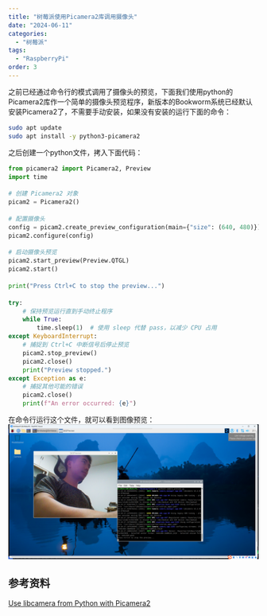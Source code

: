 ```yaml
---
title: "树莓派使用Picamera2库调用摄像头"
date: "2024-06-11"
categories: 
  - "树莓派"
tags: 
  - "RaspberryPi"
order: 3
---
```

之前已经通过命令行的模式调用了摄像头的预览，下面我们使用python的Picamera2库作一个简单的摄像头预览程序，新版本的Bookworm系统已经默认安装Picamera2了，不需要手动安装，如果没有安装的运行下面的命令：
```bash
sudo apt update
sudo apt install -y python3-picamera2
```
之后创建一个python文件，拷入下面代码：
```python
from picamera2 import Picamera2, Preview
import time

# 创建 Picamera2 对象
picam2 = Picamera2()

# 配置摄像头
config = picam2.create_preview_configuration(main={"size": (640, 480)})
picam2.configure(config)

# 启动摄像头预览
picam2.start_preview(Preview.QTGL)
picam2.start()

print("Press Ctrl+C to stop the preview...")

try:
    # 保持预览运行直到手动终止程序
    while True:
        time.sleep(1)  # 使用 sleep 代替 pass，以减少 CPU 占用
except KeyboardInterrupt:
    # 捕捉到 Ctrl+C 中断信号后停止预览
    picam2.stop_preview()
    picam2.close()
    print("Preview stopped.")
except Exception as e:
    # 捕捉其他可能的错误
    picam2.close()
    print(f"An error occurred: {e}")

```
在命令行运行这个文件，就可以看到图像预览：
![raspberry-pi-preview-with-picamera2](raspberry-pi-preview-with-picamera2.png)
## 参考资料
[Use libcamera from Python with Picamera2](https://www.raspberrypi.com/documentation/computers/camera_software.html#use-libcamera-from-python-with-picamera2)
